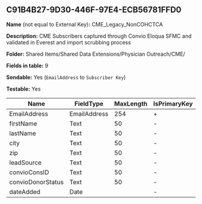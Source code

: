 ## C91B4B27-9D30-446F-97E4-ECB56781FFD0

**Name** (not equal to External Key)**:** CME_Legacy_NonCOHCTCA

**Description:** CME Subscribers captured through Convio Eloqua SFMC and validated in Everest and import scrubbing process

**Folder:** Shared Items/Shared Data Extensions/Physician Outreach/CME/

**Fields in table:** 9

**Sendable:** Yes (`EmailAddress` to `Subscriber Key`)

**Testable:** Yes

| Name | FieldType | MaxLength | IsPrimaryKey | IsNullable | DefaultValue |
| --- | --- | --- | --- | --- | --- |
| EmailAddress | EmailAddress | 254 | + | - |  |
| firstName | Text | 50 | - | + |  |
| lastName | Text | 50 | - | + |  |
| city | Text | 50 | - | + |  |
| zip | Text | 50 | - | + |  |
| leadSource | Text | 50 | - | + |  |
| convioConsID | Text | 50 | - | + |  |
| convioDonorStatus | Text | 50 | - | + |  |
| dateAdded | Date |  | - | + |  |
